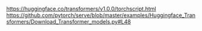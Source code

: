https://huggingface.co/transformers/v1.0.0/torchscript.html
https://github.com/pytorch/serve/blob/master/examples/Huggingface_Transformers/Download_Transformer_models.py#L48